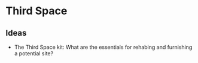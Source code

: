 # Third Space

## Ideas

* The Third Space kit: What are the essentials for rehabing and furnishing a potential site?
